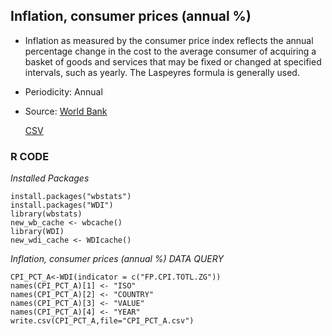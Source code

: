 ## Inflation, consumer prices (annual %)

* Inflation as measured by the consumer price index reflects the annual percentage change in the cost to the average consumer of acquiring a basket of goods and services that may be fixed or changed at specified intervals, such as yearly. The Laspeyres formula is generally used.

* Periodicity: Annual

* Source: [World Bank](https://data.worldbank.org)

     [CSV](https://github.com/economics-databases/Inflation/blob/gh-pages/CPI_PCT_A.csv)


### R CODE

*Installed Packages*

```{r}
install.packages("wbstats")
install.packages("WDI")
library(wbstats)
new_wb_cache <- wbcache() 
library(WDI)
new_wdi_cache <- WDIcache() 
```

*Inflation, consumer prices (annual %) DATA QUERY*

```{r}
CPI_PCT_A<-WDI(indicator = c("FP.CPI.TOTL.ZG"))
names(CPI_PCT_A)[1] <- "ISO"
names(CPI_PCT_A)[2] <- "COUNTRY"
names(CPI_PCT_A)[3] <- "VALUE"
names(CPI_PCT_A)[4] <- "YEAR"
write.csv(CPI_PCT_A,file="CPI_PCT_A.csv")
```
